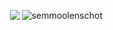 <p><img align="right" src='https://github-readme-stats.vercel.app/api?username=semmoolenschot&show_icons=true&theme=radical' alt="semmoolenschot" /></p>

<p><img align="right" src="http://github-readme-streak-stats.herokuapp.com?user=semmoolenschot&theme=radical)](https://git.io/streak-stats)"
